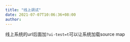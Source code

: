 ```yaml
---
title: "线上调试"
date: 2021-07-07T10:06:36+08:00
author: 
---
```


线上系统的url后面加`?ui-test=t`可以让系统加载source map